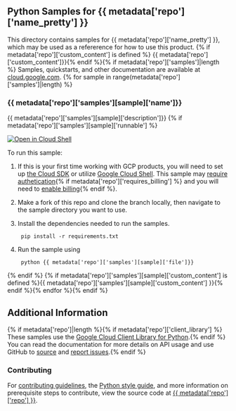 [//]: # "This README.md file is auto-generated, all changes to this file will be lost."
[//]: # "To regenerate it, use `python -m synthtool`."

## Python Samples for {{ metadata['repo']['name_pretty'] }}

This directory contains samples for {{ metadata['repo']['name_pretty'] }}, which may be used as a refererence for how to use this product. {% if metadata['repo']['custom_content'] is defined %}
{{ metadata['repo']['custom_content']}}{% endif %}{% if metadata['repo']['samples']|length %}
Samples, quickstarts, and other documentation are available at <a href="{{ metadata['repo']['product_documentation'] }}">cloud.google.com</a>.
{% for sample in range(metadata['repo']['samples']|length) %}

### {{ metadata['repo']['samples'][sample]['name']}}

{{ metadata['repo']['samples'][sample]['description']}}
{% if metadata['repo']['samples'][sample]['runnable'] %}

<a href="https://console.cloud.google.com/cloudshell/open?git_repo=https://github.com/{{ metadata['repo']['repo'] }}&page=editor&open_in_editor={{ metadata['repo']['samples'][sample]['file'] }}"><img alt="Open in Cloud Shell" src="http://gstatic.com/cloudssh/images/open-btn.png"> 
</a>

To run this sample:

1. If this is your first time working with GCP products, you will need to set up [the Cloud SDK][cloud_sdk] or utilize [Google Cloud Shell][gcloud_shell]. This sample may [require authetication][authentication]{% if metadata['repo']['requires_billing'] %} and you will need to [enable billing][enable_billing]{% endif %}.

1. Make a fork of this repo and clone the branch locally, then navigate to the sample directory you want to use.

1. Install the dependencies needed to run the samples.

        pip install -r requirements.txt

1. Run the sample using

        python {{ metadata['repo']['samples'][sample]['file']}}

{% endif %}
{% if metadata['repo']['samples'][sample]['custom_content'] is defined %}{{ metadata['repo']['samples'][sample]['custom_content'] }}{% endif %}{% endfor %}{% endif %}

## Additional Information
{% if metadata['repo']|length %}{% if metadata['repo']['client_library'] %}
These samples use the [Google Cloud Client Library for Python][client_library_python].{% endif %}
You can read the documentation for more details on API usage and use GitHub
to <a href="https://github.com/{{ metadata['repo']['repo'] }}">source</a> and [report issues][issues].{% endif %}

### Contributing
For [contributing guidelines][contrib_guide], the [Python style guide][py_style], and more information on prerequisite steps to contribute, view the source code at <a href="https://github.com/{{ metadata['repo']['repo'] }}">{{ metadata['repo']['repo'] }}</a>.

[authentication]: https://cloud.google.com/docs/authentication/getting-started
[enable_billing]:https://cloud.google.com/apis/docs/getting-started#enabling_billing
[client_library_python]: https://googlecloudplatform.github.io/google-cloud-python/
[issues]: https://github.com/GoogleCloudPlatform/google-cloud-python/issues
[contrib_guide]: https://github.com/googleapis/google-cloud-python/blob/master/CONTRIBUTING.rst
[py_style]: http://google.github.io/styleguide/pyguide.html
[cloud_sdk]: https://cloud.google.com/sdk/docs
[gcloud_shell]: https://cloud.google.com/shell/docs
[gcloud_shell]: https://cloud.google.com/shell/docs
